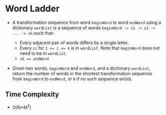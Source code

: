 # Word Ladder

- A transformation sequence from word `beginWord` to word `endWord` using a dictionary `wordList` is a sequence of words `beginWord -> s1 -> s2 -> ... -> sk` such that:

  - Every adjacent pair of words differs by a single letter.
  - Every `si` for `1 <= i <= k` is in `wordList`. Note that `beginWord` does not need to be in `wordList`.
  - `sk == endWord`
- Given two words, `beginWord` and `endWord`, and a dictionary `wordList`, return the number of words in the shortest transformation sequence from `beginWord` to `endWord`, or `0` if no such sequence exists.

## Time Complexity
- O(N*M<sup>2</sup>)
